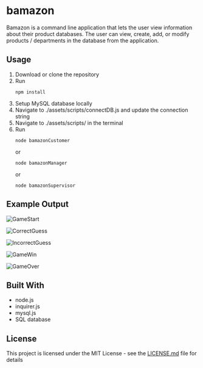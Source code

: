 # bamazon

Bamazon is a command line application that lets the user view information about their product databases. The user can view, create, add, or modify products / departments in the database from the application.

## Usage

1. Download or clone the repository
2. Run
   ```
   npm install
   ```
3. Setup MySQL database locally
4. Navigate to ./assets/scripts/connectDB.js and update the connection string
5. Navigate to ./assets/scripts/ in the terminal
6. Run
   ```
   node bamazonCustomer
   ```
   or
   ```
   node bamazonManager
   ```
   or
   ```
   node bamazonSupervisor
   ```

## Example Output

![GameStart](assets/images/GameStart.png?raw=true 'GameStart')

![CorrectGuess](assets/images/CorrectGuess.png?raw=true 'CorrectGuess')

![IncorrectGuess](assets/images/IncorrectGuess.png?raw=true 'IncorrectGuess')

![GameWin](assets/images/GameWin.png?raw=true 'GameWin')

![GameOver](assets/images/GameOver.png?raw=true 'GameOver')

## Built With

- node.js
- inquirer.js
- mysql.js
- SQL database

## License

This project is licensed under the MIT License - see the [LICENSE.md](https://github.com/doanja/Recipe-Sluts/blob/master/LICENSE) file for details
